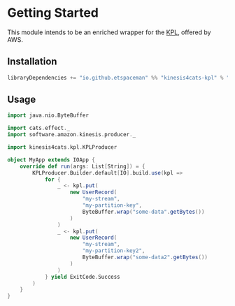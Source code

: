 # Getting Started

This module intends to be an enriched wrapper for the [KPL](https://docs.aws.amazon.com/streams/latest/dev/developing-producers-with-kpl.html), offered by AWS.

## Installation

```scala
libraryDependencies += "io.github.etspaceman" %% "kinesis4cats-kpl" % "@VERSION@"
```

## Usage

```scala mdoc:compile-only
import java.nio.ByteBuffer

import cats.effect._
import software.amazon.kinesis.producer._

import kinesis4cats.kpl.KPLProducer

object MyApp extends IOApp {
    override def run(args: List[String]) = {
        KPLProducer.Builder.default[IO].build.use(kpl => 
            for {
                _ <- kpl.put(
                    new UserRecord(
                        "my-stream", 
                        "my-partition-key", 
                        ByteBuffer.wrap("some-data".getBytes())
                    )
                )
                _ <- kpl.put(
                    new UserRecord(
                        "my-stream", 
                        "my-partition-key2", 
                        ByteBuffer.wrap("some-data2".getBytes())
                    )
                )
            } yield ExitCode.Success
        )
    }
}
```
